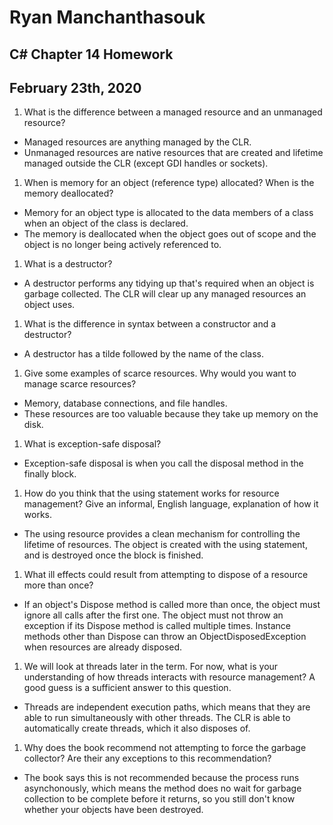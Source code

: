 # Ryan Manchanthasouk
## C# Chapter 14 Homework
## February 23th, 2020
1. What is the difference between a managed resource and an unmanaged resource?
  - Managed resources are anything managed by the CLR.
  - Unmanaged resources are native resources that are created and lifetime managed outside the CLR (except GDI handles or sockets).
1. When is memory for an object (reference type) allocated? When is the memory deallocated?
  - Memory for an object type is allocated to the data members of a class when an object of the class is declared.
  - The memory is deallocated when the object goes out of scope and the object is no longer being actively referenced to.
1. What is a destructor?
  - A destructor performs any tidying up that's required when an object is garbage collected.  The CLR will clear up any managed resources an object uses.
1. What is the difference in syntax between a constructor and a destructor?
  - A destructor has a tilde followed by the name of the class.
1. Give some examples of scarce resources. Why would you want to manage scarce resources?
  - Memory, database connections, and file handles.
  - These resources are too valuable because they take up memory on the disk.
1. What is exception-safe disposal?
  - Exception-safe disposal is when you call the disposal method in the finally block.
1. How do you think that the using statement works for resource management? Give an informal, English
language, explanation of how it works.
  - The using resource provides a clean mechanism for controlling the lifetime of resources.  The object is created with the using statement, and is destroyed once the block is finished.
1. What ill effects could result from attempting to dispose of a resource more than once?
  - If an object's Dispose method is called more than once, the object must ignore all calls after the first one. The object must not throw an exception if its Dispose method is called multiple times. Instance methods other than Dispose can throw an ObjectDisposedException when resources are already disposed.
1. We will look at threads later in the term. For now, what is your understanding of how threads interacts with resource management? A good guess is a sufficient answer to this question.
  - Threads are independent execution paths, which means that they are able to run simultaneously with other threads.  The CLR is able to automatically create threads, which it also disposes of.
1. Why does the book recommend not attempting to force the garbage collector? Are their any exceptions to this recommendation?
  - The book says this is not recommended because the process runs asynchonously, which means the method does no wait for garbage collection to be complete before it returns, so you still don't know whether your objects have been destroyed.

